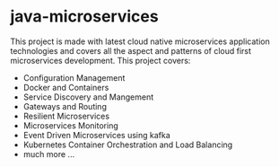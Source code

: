 # java-microservices

This project is made with latest cloud native microservices application technologies and covers all the aspect and patterns of cloud first microservices development.
This project covers: 
- Configuration Management 
- Docker and Containers
- Service Discovery and Mangement
- Gateways and Routing
- Resilient Microservices
- Microservices Monitoring
- Event Driven Microservices using kafka
- Kubernetes Container Orchestration and Load Balancing
- much more ...
